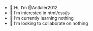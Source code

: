 - 👋 Hi, I’m @Antkiler2012
- 👀 I’m interested in html/css/js
- 🌱 I’m currently learning nothing
- 💞️ I’m looking to collaborate on nothing

<!---
Antkiler2012/Antkiler2012 is a ✨ special ✨ repository because its `README.md` (this file) appears on your GitHub profile.
You can click the Preview link to take a look at your changes.
--->
